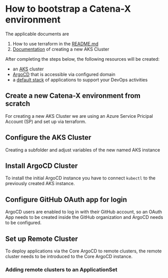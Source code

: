 # How to bootstrap a Catena-X environment

The applicable documents are

1. How to use terraform in the [README.md](https://github.com/catenax-ng/k8s-cluster-stack/tree/main/terraform/README.md)
2. [Documentation](https://catenax-ng.github.io/docs/internal/how-to-setup-aks-cluster-via-terraform) of creating a new AKS Cluster

After completing the steps below, the following resources will be created:

- an [AKS](https://azure.microsoft.com/en-gb/services/kubernetes-service/#overview) cluster
- [ArgoCD](https://argoproj.github.io/cd/) that is accessible via configured domain
- a [default stack](https://github.com/catenax-ng/k8s-cluster-stack/tree/main/apps) of applications to support your DevOps activities

## Create a new Catena-X environment from scratch

For creating a new AKS Cluster we are using an Azure Service Pricipal Account (SP) and set up via terraform.

## Configure the AKS Cluster

Creating a subfolder and adjust variables of the new named AKS instance

## Install ArgoCD Cluster

To install the initial ArgoCD instance you have to connect ```kubectl``` to the previously created AKS instance.

## Configure GitHub OAuth app for login

ArgoCD users are enabled to log in with their GitHub account, so an OAuth App needs to be created inside the
GitHub organization and ArgoCD needs to be configured.

## Set up Remote Cluster

To deploy applications via the Core ArgoCD to remote clusters, the remote cluster needs to be introduced to the
Core ArgoCD instance.

### Adding remote clusters to an ApplicationSet
